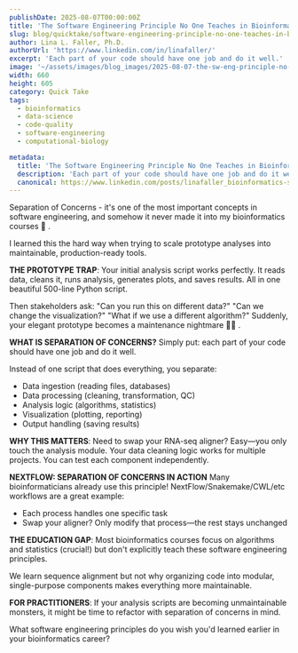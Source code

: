 ```yaml
---
publishDate: 2025-08-07T00:00:00Z
title: 'The Software Engineering Principle No One Teaches in Bioinformatics'
slug: blog/quicktake/software-engineering-principle-no-one-teaches-in-bioinformatics
author: Lina L. Faller, Ph.D.
authorUrl: 'https://www.linkedin.com/in/linafaller/'
excerpt: 'Each part of your code should have one job and do it well.'
image: '~/assets/images/blog_images/2025-08-07-the-sw-eng-principle-no-one-teaches-in-bioinfo.png'
width: 660
height: 605
category: Quick Take
tags:
  - bioinformatics
  - data-science
  - code-quality
  - software-engineering
  - computational-biology

metadata:
  title: 'The Software Engineering Principle No One Teaches in Bioinformatics'
  description: 'Each part of your code should have one job and do it well.'
  canonical: https://www.linkedin.com/posts/linafaller_bioinformatics-softwareengineering-codequality-activity-7359298574423060481-THiU?utm_source=share&utm_medium=member_desktop&rcm=ACoAAATZB5MBqJ_1K5vjD4H8pzXOCeXJAzwKjQs
---
```


Separation of Concerns - it's one of the most important concepts in software engineering, and somehow it never made it into my bioinformatics courses 🤔 .

I learned this the hard way when trying to scale prototype analyses into maintainable, production-ready tools.

**THE PROTOTYPE TRAP**: Your initial analysis script works perfectly. It reads data, cleans it, runs analysis, generates plots, and saves results. All in one beautiful 500-line Python script.

Then stakeholders ask: "Can you run this on different data?" "Can we change the visualization?" "What if we use a different algorithm?"
Suddenly, your elegant prototype becomes a maintenance nightmare 😵‍💫 .

**WHAT IS SEPARATION OF CONCERNS?** Simply put: each part of your code should have one job and do it well.

Instead of one script that does everything, you separate:

- Data ingestion (reading files, databases)
- Data processing (cleaning, transformation, QC)
- Analysis logic (algorithms, statistics)
- Visualization (plotting, reporting)
- Output handling (saving results)

**WHY THIS MATTERS**: Need to swap your RNA-seq aligner? Easy—you only touch the analysis module. Your data cleaning logic works for multiple projects. You can test each component independently.

**NEXTFLOW: SEPARATION OF CONCERNS IN ACTION** Many bioinformaticians already use this principle! NextFlow/Snakemake/CWL/etc workflows are a great example:

- Each process handles one specific task
- Swap your aligner? Only modify that process—the rest stays unchanged

**THE EDUCATION GAP**: Most bioinformatics courses focus on algorithms and statistics (crucial!) but don't explicitly teach these software engineering principles.

We learn sequence alignment but not why organizing code into modular, single-purpose components makes everything more maintainable.

**FOR PRACTITIONERS**: If your analysis scripts are becoming unmaintainable monsters, it might be time to refactor with separation of concerns in mind.

What software engineering principles do you wish you'd learned earlier in your bioinformatics career?
